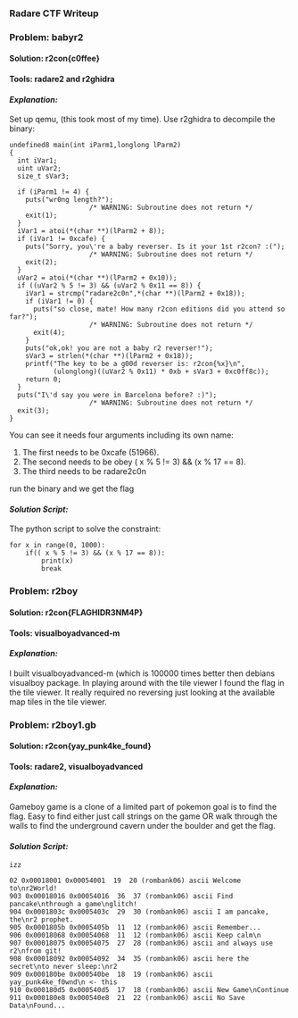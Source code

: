 ### Radare CTF Writeup
### Problem: babyr2
#### Solution: r2con{c0ffee} 
#### Tools: radare2 and r2ghidra

#### _Explanation:_


Set up qemu, (this took most of my time). Use r2ghidra to decompile the binary:

    undefined8 main(int iParm1,longlong lParm2)
    {
      int iVar1;
      uint uVar2;
      size_t sVar3;

      if (iParm1 != 4) {
        puts("wr0ng length?");
                        /* WARNING: Subroutine does not return */
        exit(1);
      }
      iVar1 = atoi(*(char **)(lParm2 + 8));
      if (iVar1 != 0xcafe) {
        puts("Sorry, you\'re a baby reverser. Is it your 1st r2con? :(");
                        /* WARNING: Subroutine does not return */
        exit(2);
      }
      uVar2 = atoi(*(char **)(lParm2 + 0x10));
      if ((uVar2 % 5 != 3) && (uVar2 % 0x11 == 8)) {
        iVar1 = strcmp("radare2c0n",*(char **)(lParm2 + 0x18));
        if (iVar1 != 0) {
          puts("so close, mate! How many r2con editions did you attend so far?");
                        /* WARNING: Subroutine does not return */
          exit(4);
        }
        puts("ok,ok! you are not a baby r2 reverser!");
        sVar3 = strlen(*(char **)(lParm2 + 0x18));
        printf("The key to be a g00d reverser is: r2con{%x}\n",
               (ulonglong)((uVar2 % 0x11) * 0xb + sVar3 + 0xc0ff8c));
        return 0;
      }
      puts("I\'d say you were in Barcelona before? :)");
                        /* WARNING: Subroutine does not return */
      exit(3);
    }

You can see it needs four arguments including its own name:


1. The first needs to be 0xcafe (51966). 
2. The second needs to be obey ( x % 5 != 3) && (x % 17 == 8). 
3. The third needs to be radare2c0n

run the binary and we get the flag


#### _Solution Script:_

The python script to solve the constraint:

    for x in range(0, 1000):
        if(( x % 5 != 3) && (x % 17 == 8)):
            print(x)
            break


### Problem: r2boy
#### Solution: r2con{FLAGHIDR3NM4P}
#### Tools: visualboyadvanced-m 

#### _Explanation:_

I built visualboyadvanced-m (which is 100000 times better then debians visualboy package. In playing around with the tile viewer I found the flag in the tile viewer. It really required no reversing just looking at the available map tiles in the tile viewer.


### Problem:  r2boy1.gb
#### Solution: r2con{yay_punk4ke_found}
#### Tools: radare2, visualboyadvanced 

#### _Explanation:_
Gameboy game is a clone of a limited part of pokemon goal is to find the flag. Easy to find either just call strings on the game OR walk through the walls to find the underground cavern under the boulder and get the flag.

#### _Solution Script:_
    
    izz

    02 0x00018001 0x00054001  19  20 (rombank06) ascii Welcome to\nr2World!
    903 0x00018016 0x00054016  36  37 (rombank06) ascii Find pancake\nthrough a game\nglitch! 
    904 0x0001803c 0x0005403c  29  30 (rombank06) ascii I am pancake, the\nr2 prophet.
    905 0x0001805b 0x0005405b  11  12 (rombank06) ascii Remember...
    906 0x00018068 0x00054068  11  12 (rombank06) ascii Keep calm\n 
    907 0x00018075 0x00054075  27  28 (rombank06) ascii and always use r2\nfrom git!
    908 0x00018092 0x00054092  34  35 (rombank06) ascii here the secret\nto never sleep:\nr2
    909 0x000180be 0x000540be  18  19 (rombank06) ascii yay_punk4ke_f0wnd\n <- this 
    910 0x000180d5 0x000540d5  17  18 (rombank06) ascii New Game\nContinue
    911 0x000180e8 0x000540e8  21  22 (rombank06) ascii No Save Data\nFound...



